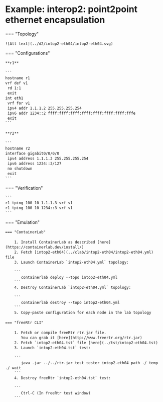 # Example: interop2: point2point ethernet encapsulation

=== "Topology"

    ![Alt text](../d2/intop2-eth04/intop2-eth04.svg)

=== "Configurations"

    **r1**

    ```
    hostname r1
    vrf def v1
     rd 1:1
     exit
    int eth1
     vrf for v1
     ipv4 addr 1.1.1.2 255.255.255.254
     ipv6 addr 1234::2 ffff:ffff:ffff:ffff:ffff:ffff:ffff:fffe
     exit
    ```

    **r2**

    ```
    hostname r2
    interface gigabit0/0/0/0
     ipv4 address 1.1.1.3 255.255.255.254
     ipv6 address 1234::3/127
     no shutdown
     exit
    ```

=== "Verification"

    ```
    r1 tping 100 10 1.1.1.3 vrf v1
    r1 tping 100 10 1234::3 vrf v1
    ```

=== "Emulation"

    === "ContainerLab"

        1. Install ContainerLab as described [here](https://containerlab.dev/install/)  
        2. Fetch [intop2-eth04](../clab/intop2-eth04/intop2-eth04.yml) file  
        3. Launch ContainerLab `intop2-eth04.yml` topology:  

        ```
           containerlab deploy --topo intop2-eth04.yml  
        ```
        4. Destroy ContainerLab `intop2-eth04.yml` topology:  

        ```
           containerlab destroy --topo intop2-eth04.yml  
        ```
        5. Copy-paste configuration for each node in the lab topology

    === "freeRtr CLI"

        1. Fetch or compile freeRtr rtr.jar file.  
           You can grab it [here](http://www.freertr.org/rtr.jar)  
        2. Fetch `intop2-eth04.tst` file [here](../tst/intop2-eth04.tst)  
        3. Launch `intop2-eth04.tst` test:  

        ```
           java -jar ../../rtr.jar test tester intop2-eth04 path ./ temp ./ wait
        ```
        4. Destroy freeRtr `intop2-eth04.tst` test:  

        ```
           Ctrl-C (In freeRtr test window)
        ```

